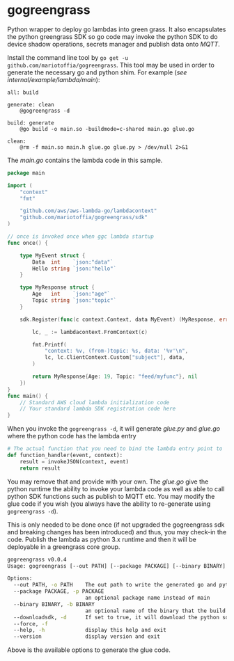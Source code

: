 # gogreengrass
Python wrapper to deploy go lambdas into green grass. It also encapsulates the python greengrass SDK so go code may invoke
the python SDK to do device shadow operations, secrets manager and publish data onto _MQTT_.

Install the command line tool by `go get -u github.com/mariotoffia/gogreengrass`. This tool may be used in order to generate
the necessary go and python shim. For example (_see internal/example/lambda/main_):

```make
all: build

generate: clean
	@gogreengrass -d

build: generate
	@go build -o main.so -buildmode=c-shared main.go glue.go

clean:
	@rm -f main.so main.h glue.go glue.py > /dev/null 2>&1
```

The _main.go_ contains the lambda code in this sample.

```go
package main

import (
	"context"
	"fmt"

	"github.com/aws/aws-lambda-go/lambdacontext"
	"github.com/mariotoffia/gogreengrass/sdk"
)

// once is invoked once when ggc lambda startup
func once() {

	type MyEvent struct {
		Data  int    `json:"data"`
		Hello string `json:"hello"`
	}

	type MyResponse struct {
		Age   int    `json:"age"`
		Topic string `json:"topic"`
	}

	sdk.Register(func(c context.Context, data MyEvent) (MyResponse, error) {

		lc, _ := lambdacontext.FromContext(c)

		fmt.Printf(
			"context: %v, (from-)topic: %s, data: '%v'\n",
			lc, lc.ClientContext.Custom["subject"], data,
		)

		return MyResponse{Age: 19, Topic: "feed/myfunc"}, nil
	})
}
func main() {
	// Standard AWS cloud lambda initialization code
	// Your standard lambda SDK registration code here
}
```

When you invoke the `gogreengrass -d`, it will generate _glue.py_ and _glue.go_ where the python code has the lambda entry
```python
# The actual function that you need to bind the lambda entry point to
def function_handler(event, context):
    result = invokeJSON(context, event)
    return result
```

You may remove that and provide with your own. The _glue.go_ give the python runtime the ability to invoke your lambda code as well as
able to call python SDK functions such as publish to MQTT etc. You may modify the glue code if you wish (you always have the ability to re-generate using `gogreengrass -d`).

This is only needed to be done once (if not upgraded the gogreengrass sdk and breaking changes has been introduced) and thus, you may
check-in the code. Publish the lambda as python 3.x runtime and then it will be deployable in a greengrass core group.

```bash
gogreengrass v0.0.4
Usage: gogreengrass [--out PATH] [--package PACKAGE] [--binary BINARY] [--downloadsdk] [--force]

Options:
  --out PATH, -o PATH    The out path to write the generated go and python files. Default is current directory
  --package PACKAGE, -p PACKAGE
                         an optional package name instead of main
  --binary BINARY, -b BINARY
                         an optional name of the binary that the build system produces, default is foldername.o
  --downloadsdk, -d      If set to true, it will download the python sdk (it is needed to be in current folder)
  --force, -f
  --help, -h             display this help and exit
  --version              display version and exit
```

Above is the available options to generate the glue code.
